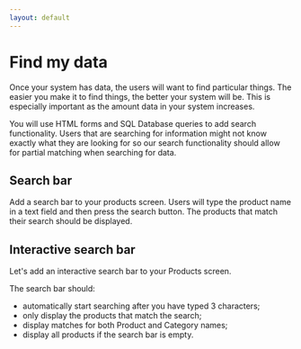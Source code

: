 ```yaml
---
layout: default
---
```


# Find my data

Once your system has data, the users will want to find particular things. The easier you make it to find things, the better your system will be. This is especially important as the amount data in your system increases.

You will use HTML forms and SQL Database queries to add search functionality. Users that are searching for information might not know exactly what they are looking for so our search functionality should allow for partial matching when searching for data.

## Search bar

Add a search bar to your products screen. Users will type the product name in a text field and then press the search button. The products that match their search should be displayed.

## Interactive search bar

Let's add an interactive search bar to your Products screen.

The search bar should:

* automatically start searching after you have typed 3 characters;
* only display the products that match the search;
* display matches for both Product and Category names;
* display all products if the search bar is empty.
